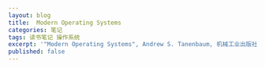 ```yaml
---
layout: blog
title:  Modern Operating Systems
categories: 笔记
tags: 读书笔记 操作系统
excerpt: '"Modern Operating Systems", Andrew S. Tanenbaum, 机械工业出版社'
published: false
---
```



